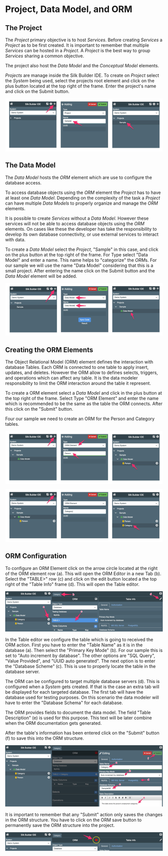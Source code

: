 # Project, Data Model, and ORM

## The Project

The *Project* primary objective is to host *Services*. Before creating *Services* a *Project* as to be first created. It is important to remember that multiple *Services* can be hosted in a *Project*. A *Project* is the best way to group *Services* sharing a common objective.

The project also host the *Data Model* and the *Conceptual Model* elements.

*Projects* are manage inside the Silk Builder IDE. To create on *Project* select the *System* being used, select the projects root element and click on the plus button located at the top right of the frame. Enter the project's name and click on the Submit button.

![Project Creation](../.gitbook/assets/sample_project.jpg)

## The Data Model

The *Data Model* hosts the *ORM* element which are use to configure the database access.

To access database objects using the *ORM* element the *Project* has to have at least one *Data Model*. Depending on the complexity of the task a *Project* can have multiple *Data Models* to properly organize and manage the *ORM* elements.

It is possible to create *Services* without a *Data Model*. However these services will not be able to access database objects using the *ORM* elements. On cases like these the developer has take the responsibility to develop its own database connectivity, or use external services to interact with data.

To create a *Data Model* select the *Project*, "Sample" in this case, and click on the plus button at the top right of the frame. For Type select "Data Model" and enter a name. This name helps to "categorize" the *ORM*s. For our sample we will use the name "Data Model" considering that this is a small project. After entering the name click on the Submit button and the *Data Model* element will be added.

![Data Model Creation](../.gitbook/assets/sample_data_model.jpg) 

## Creating the ORM Elements

The Object Relational Model (ORM) element defines the interaction with database Tables. Each ORM is connected to one table to apply insert, updates, and deletes. However the ORM allow to defines selects, triggers, and operations which can affect any table. It is the data modeler responsibility to limit the ORM interaction around the table it represent.

To create a ORM element select a *Data Model* and click in the plus button at the top right of the frame. Select Type "ORM Element" and enter the name which is recommended to be the same as the table the ORM connects. After this click on the "Submit" button.

Four our sample we need to create an ORM for the Person and Category tables.

![Person ORM Creation](../.gitbook/assets/sample_orm_person.jpg)

![Category ORM Creation](../.gitbook/assets/sample_orm_category.jpg)

## ORM Configuration

To configure an ORM Element click on the arrow circle located at the right of the ORM element row (a). This will open the ORM Editor in a new Tab (b). Select the "TABLE>" row (c) and click on the edit button located a the top right of the "Table Info" frame (d). This will open the Table editor.

![ORM Editor](../.gitbook/assets/sample_orm_person_1.jpg)

In the Table editor we configure the table which is going to received the ORM action. First you have to enter the "Table Name" as it is in the database (a). Then select the "Primary Key Mode" (b). For our sample this is set to "Auto increment by database". The other options are "SQL Query", "Value Provided", and "UUID auto generated". The next option is  to enter the "Database Scheme" (c). This is use to properly locate the table in the database server.

The ORM can be configured to target multiple database servers (d). This is configured when a *System* gets created. If that is the case an extra tab will be displayed for each targeted database. The first tab will have the database used for testing purposes. On this scenario the data modeler will have to enter the "Database Schema" for each database.

The ORM provides fields to document the data model. The field "Table Description" (e) is used for this purpose. This text will be later combine when the  ORM documentation gets generated.

After the table's information has been entered click on the "Submit" button (f) to save this into the ORM structure.

![Table Editor](../.gitbook/assets/sample_orm_person_2.jpg)

It is important to remember that any "Submit" action only saves the changes in the ORM structure. You have to click on the ORM save button to permanently save the ORM structure into the project.

![ORM Save Button](../.gitbook/assets/sample_orm_person_3.jpg)

